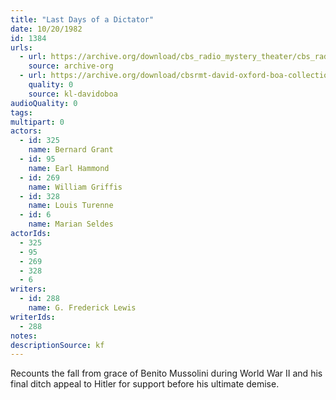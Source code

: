 ```yaml
---
title: "Last Days of a Dictator"
date: 10/20/1982
id: 1384
urls: 
  - url: https://archive.org/download/cbs_radio_mystery_theater/cbs_radio_mystery_theater-1351-1399.zip/cbs_radio_mystery_theater-1351-1399%2Fcbsrmt_1384_the_last_days_of_a_dictator.mp3
    source: archive-org
  - url: https://archive.org/download/cbsrmt-david-oxford-boa-collection/CBSRMT-821020-1384-Last-Days-of-a-Dictator-(128-48)_WBBM-JE-{BoA}.mp3
    quality: 0
    source: kl-davidoboa
audioQuality: 0
tags: 
multipart: 0
actors:  
  - id: 325
    name: Bernard Grant  
  - id: 95
    name: Earl Hammond  
  - id: 269
    name: William Griffis  
  - id: 328
    name: Louis Turenne  
  - id: 6
    name: Marian Seldes
actorIds:  
  - 325  
  - 95  
  - 269  
  - 328  
  - 6
writers:  
  - id: 288
    name: G. Frederick Lewis
writerIds:  
  - 288
notes: 
descriptionSource: kf
---
```

Recounts the fall from grace of Benito Mussolini during World War II and his final ditch appeal to Hitler for support before his ultimate demise.